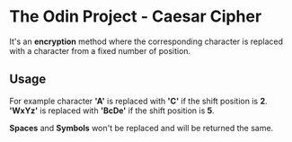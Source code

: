 # The Odin Project - Caesar Cipher

It's an **encryption** method where the corresponding character is replaced with a character from a fixed number of position.

## Usage

For example character **'A'** is replaced with **'C'** if the shift position is **2**.
**'WxYz'** is replaced with **'BcDe'** if the shift position is **5**.

**Spaces** and **Symbols** won't be replaced and will be returned the same.
